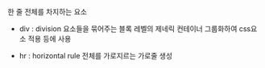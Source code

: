 한 줄 전체를 차지하는 요소

- div : division
  요소들을 묶어주는 블록 레벨의 제네릭 컨테이너
  그룹화하여 css요소 적용 등에 사용

- hr : horizontal rule
  전체를 가로지르는 가로줄 생성
